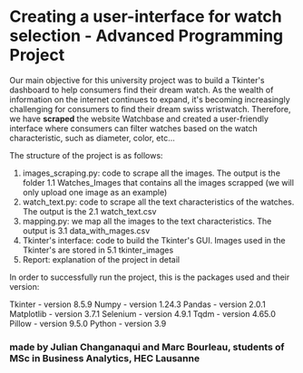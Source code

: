 #  Creating a user-interface for watch selection - Advanced Programming Project
Our main objective for this university project was to build a Tkinter's dashboard to help consumers find their dream watch. As the wealth of information on the internet continues to expand, it's becoming increasingly challenging for consumers to find their dream swiss wristwatch. Therefore, we have **scraped** the website Watchbase and created a user-friendly interface where consumers can filter watches based on the watch characteristic, such as diameter, color, etc... 

The structure of the project is as follows:

1. images_scraping.py: code to scrape all the images. The output is the folder 1.1 Watches_Images that contains all the images scrapped (we will only upload one image as an example)
2. watch_text.py: code to scrape all the text characteristics of the watches. The output is the 2.1 watch_text.csv
3. mapping.py: we map all the images to the text characteristics. The output is 3.1 data_with_mages.csv 
4. Tkinter's interface: code to build the Tkinter's GUI. Images used in the Tkinter's are stored in 5.1 tkinter_images 
5. Report: explanation of the project in detail


In order to successfully run the project, this is the packages used and their version: 

Tkinter - version 8.5.9
Numpy - version 1.24.3
Pandas - version 2.0.1
Matplotlib - version 3.7.1
Selenium - version 4.9.1
Tqdm - version 4.65.0
Pillow - version 9.5.0
Python - version 3.9

### made by Julian Changanaqui and Marc Bourleau, students of MSc in Business Analytics, HEC Lausanne 
